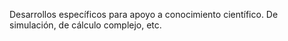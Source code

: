 Desarrollos específicos para apoyo a conocimiento científico. De simulación, de cálculo complejo, etc.